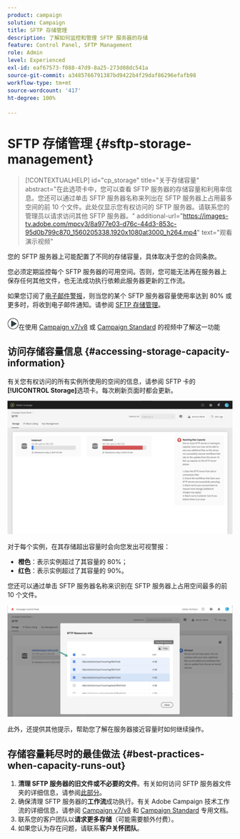 ```yaml
---
product: campaign
solution: Campaign
title: SFTP 存储管理
description: 了解如何监控和管理 SFTP 服务器的存储
feature: Control Panel, SFTP Management
role: Admin
level: Experienced
exl-id: eaf67573-f088-47d9-8a25-273d08dc541a
source-git-commit: a3485766791387bd9422b4f29daf86296efafb98
workflow-type: tm+mt
source-wordcount: '417'
ht-degree: 100%

---
```


# SFTP 存储管理 {#sftp-storage-management}

>[!CONTEXTUALHELP]
>id="cp_storage"
>title="关于存储容量"
>abstract="在此选项卡中，您可以查看 SFTP 服务器的存储容量和利用率信息。您还可以通过单击 SFTP 服务器名称来列出在 SFTP 服务器上占用最多空间的前 10 个文件。此处仅显示您有权访问的 SFTP 服务器。请联系您的管理员以请求访问其他 SFTP 服务器。"
>additional-url="https://images-tv.adobe.com/mpcv3/8a977e03-d76c-44d3-853c-95d0b799c870_1560205338.1920x1080at3000_h264.mp4" text="观看演示视频"

您的 SFTP 服务器上可能配置了不同的存储容量，具体取决于您的合同条款。

您必须定期监控每个 SFTP 服务器的可用空间。否则，您可能无法再在服务器上保存任何其他文件，也无法成功执行依赖此服务器更新的工作流。

如果您订阅了[电子邮件警报](../../performance-monitoring/using/email-alerting.md)，则当您的某个 SFTP 服务器容量使用率达到 80% 或更多时，将收到电子邮件通知。请参阅 [SFTP 存储管理](../../sftp/using/sftp-storage-management.md)。

![](assets/do-not-localize/how-to-video.png)在使用 [Campaign v7/v8](https://experienceleague.adobe.com/docs/campaign-classic-learn/control-panel/sftp-management/monitoring-server-capacity.html?lang=zh-Hans#sftp-management) 或 [Campaign Standard](https://experienceleague.adobe.com/docs/campaign-standard-learn/control-panel/sftp-management/monitoring-server-capacity.html?lang=zh-Hans#sftp-management) 的视频中了解这一功能

## 访问存储容量信息 {#accessing-storage-capacity-information}

有关您有权访问的所有实例所使用的空间的信息，请参阅 SFTP 卡的&#x200B;**[!UICONTROL Storage]**&#x200B;选项卡。每次刷新页面时都会更新。

![](assets/control_panel_space.png)

对于每个实例，在其存储超出容量时会向您发出可视警报：

* **橙色**：表示实例超过了其容量的 80%；
* **红色**：表示实例超过了其容量的 90%。

您还可以通过单击 SFTP 服务器名称来识别在 SFTP 服务器上占用空间最多的前 10 个文件。

![](assets/sftp-top10.png)

此外，还提供其他提示，帮助您了解在服务器接近容量时如何继续操作。

## 存储容量耗尽时的最佳做法 {#best-practices-when-capacity-runs-out}

1. **清理 SFTP 服务器的旧文件或不必要的文件**。有关如何访问 SFTP 服务器文件夹的详细信息，请参阅[此部分](../../sftp/using/logging-into-sftp-server.md)。
1. 确保清理 SFTP 服务器的&#x200B;**工作流**&#x200B;成功执行。有关 Adobe Campaign 技术工作流的详细信息，请参阅 [Campaign v7/v8](https://experienceleague.adobe.com/docs/campaign-classic/using/automating-with-workflows/advanced-management/about-technical-workflows.html?lang=zh-Hans) 和 [Campaign Standard](https://experienceleague.adobe.com/docs/campaign-standard/using/administrating/application-settings/technical-workflows.html?lang=zh-Hans) 专用文档。
1. 联系您的客户团队以&#x200B;**请求更多存储**（可能需要额外付费）。
1. 如果您认为存在问题，请联系&#x200B;**客户关怀团队**。

